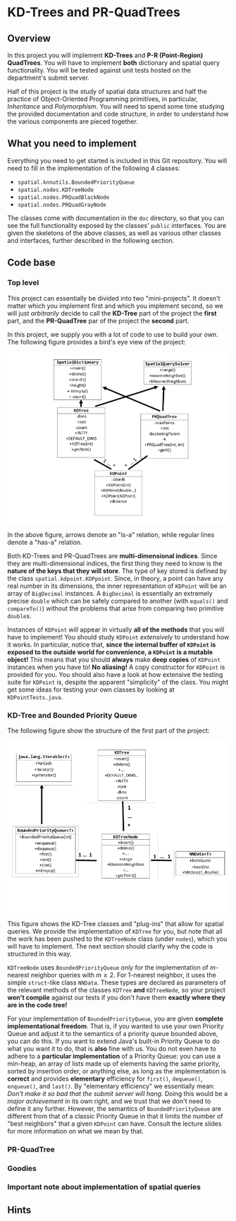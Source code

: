 # KD-Trees and PR-QuadTrees

## Overview

In this project you will implement **KD-Trees** and **P-R (Point-Region) QuadTrees**.
You will have to implement **both** dictionary and spatial query functionality. You
will be tested against unit tests hosted on the department's submit server.

Half of this project is the study of spatial data structures and half the practice of
Object-Oriented Programming primitives, in particular, *Inheritance* and *Polymorphism*.
You will need to spend some time studying the provided documentation and code structure,
in order to understand how the various components are pieced together.

## What you need to implement

Everything you need to get started is included in this Git repository. You will need
to fill in the implementation of the following 4 classes:

 * `spatial.knnutils.BoundedPriorityQueue`
 * `spatial.nodes.KDTreeNode`
 * `spatial.nodes.PRQuadBlackNode`
 * `spatial.nodes.PRQuadGrayNode`
 
The classes come with documentation in the `doc` directory, so that you can see the full
functionality exposed by the classes' `public` interfaces. You are given the skeletons of
the above classes, as well as various other classes and interfaces, further described in
the following section.

## Code base

### Top level

This project can essentially be divided into two "mini-projects". It doesn't matter
which you implement first and which you implement second, so we will just *arbitrarily*
decide to call the **KD-Tree** part of the project the **first** part, and the **PR-QuadTree**
par of the project the **second** part.

In this project, we supply you with a lot of code to use to build your own. The following
figure provides a bird's eye view of the project:

![UML diagram for KDTree and PRQuadTree](img/UML1.png "A UML diagram describing the behavior and dependencies of KDTree and PRQuadTree")

In the above figure, arrows denote an "is-a" relation, while regular lines denote a "has-a"
relation.

Both KD-Trees and PR-QuadTrees are **multi-dimensional indices**. Since they are multi-dimensional
indices, the first thing they need to know is the **nature of the keys that they will store**.
The type of key stored is defined by the class `spatial.kdpoint.KDPpoint`. Since, in theory, a point
can have any real number in its dimensions, the inner representation of `KDPoint` will be an
array of `BigDecimal` instances. A `BigDecimal` is essentially an extremely precise `double` which
can be safely compared to another (with `equals()` and `compareTo()`) without the problems
that arise from comparing two primitive `double`s.

Instances of `KDPoint` will appear in virtually **all of the methods** that you will
have to implement! You should study `KDPoint` *extensively* to understand how it works.
In particular, notice that, **since the internal buffer of `KDPoint` is exposed to
the outside world for convenience, a `KDPoint` is a mutable object!** This means that
you should **always** make **deep copies** of `KDPoint` instances when you have to!
**No aliasing!** A copy constructor for `KDPoint` is provided for you. You should also
have a look at how extensive the testing suite for `KDPoint` is, despite the apparent
"simplicity" of the class. You might get some ideas for testing your own classes
by looking at `KDPointTests.java`.

### KD-Tree and Bounded Priority Queue

The following figure show the structure of the first part of the project:

![KD-Tree and associated classes](img/UML2.png "Structure of the first part of the project")

This figure shows the KD-Tree classes and "plug-ins" that allow for spatial queries.
We provide the implementation of `KDTree` for you, but note that all the work has been pushed to
the `KDTreeNode` class (under `nodes`), which you will have to implement. The next section
should clarify why the code is structured in this way.

`KDTreeNode` uses `BoundedPriorityQueue` *only* for the implementation of $`m`$-nearest neighbor queries
with $`m\geq 2`$. For 1-nearest neighbor, it uses the simple `struct`-like class `NNData`. These
types are declared as parameters of the relevant methods of the classes `KDTree` **and**
`KDTreeNode`, so your project **won't compile** against our tests if you don't have them
**exactly where they are in the code tree!**

For your implementation of `BoundedPriorityQueue`, you are given **complete implementational freedom**.
That is, if you wanted to use your own Priority Queue and adjust it to the semantics of
a priority queue bounded above, you can do this. If you want to extend Java's built-in Priority
Queue to do what you want it to do, that is **also** fine with us. You do not even have to
adhere to a **particular implementation** of a Priority Queue: you can use a min-heap,
an array of lists made up of elements having the same priority, sorted by insertion order,
or anything else, as long as the implementation is **correct** and provides **elementary**
efficiency for `first()`, `dequeue()`, `enqueue()`, and `last()`. By "elementary efficiency" we essentially
mean: *Don't make it so bad that the submit server will hang.* Doing this would be a *major
achievement* in its own right, and we trust that we don't need to define it any further.
However, the semantics of `BoundedPriorityQueue` are different from that of a classic Priority
Queue in that it limits the number of "best neighbors" that a given `KDPoint` can have.
Consult the lecture slides for more information on what we mean by that.

### PR-QuadTree

### Goodies

### Important note about implementation of spatial queries

## Hints
